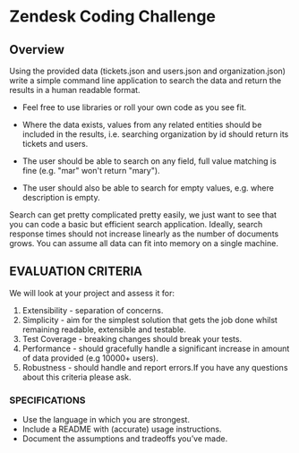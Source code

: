 # Zendesk Coding Challenge

## Overview

Using the provided data (tickets.json and users.json and organization.json) write a simple
command line application to search the data and return the results in a human readable format.

* Feel free to use libraries or roll your own code as you see fit.
* Where the data exists, values from any related entities should be included in the results, i.e. searching organization by id should return its tickets and users.

* The user should be able to search on any field, full value matching is fine (e.g. "mar" won't
return "mary").

* The user should also be able to search for empty values, e.g. where description is empty.

Search can get pretty complicated pretty easily, we just want to see that you can code a basic but efficient search application. Ideally, search response times should not increase linearly as the number of documents grows. You can assume all data can fit into memory on a single
machine.

## EVALUATION CRITERIA
We will look at your project and assess it for:
1. Extensibility - separation of concerns.
2. Simplicity - aim for the simplest solution that gets the job done whilst remaining readable, extensible and testable.
3. Test Coverage - breaking changes should break your tests.
4. Performance - should gracefully handle a significant increase in amount of data provided (e.g 10000+ users).
5. Robustness - should handle and report errors.If you have any questions about this criteria please ask.

### SPECIFICATIONS
- Use the language in which you are strongest.
- Include a README with (accurate) usage instructions.
- Document the assumptions and tradeoffs you’ve made.
